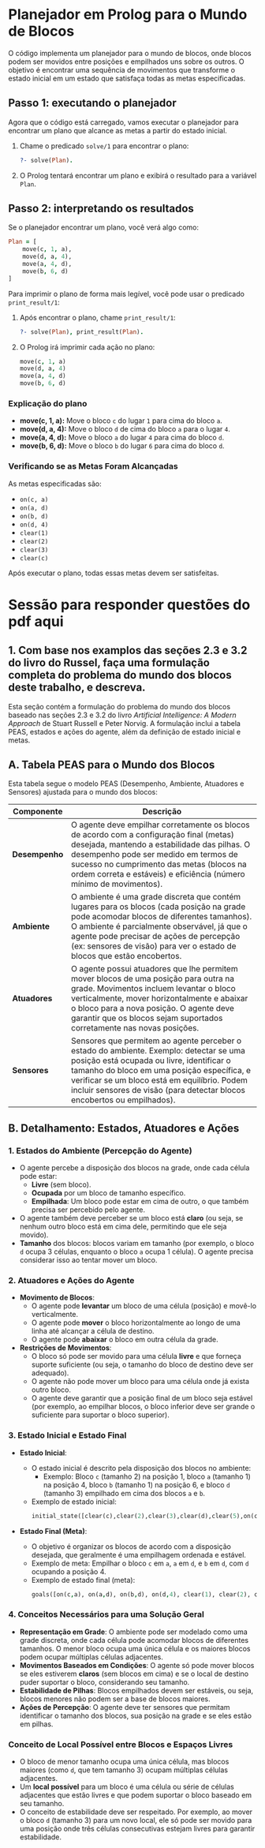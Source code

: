 # Planejador em Prolog para o Mundo de Blocos

O código implementa um planejador para o mundo de blocos, onde blocos podem ser movidos entre posições e empilhados uns sobre os outros. O objetivo é encontrar uma sequência de movimentos que transforme o estado inicial em um estado que satisfaça todas as metas especificadas.

## Passo 1: executando o planejador

Agora que o código está carregado, vamos executar o planejador para encontrar um plano que alcance as metas a partir do estado inicial.

1. Chame o predicado `solve/1` para encontrar o plano:

   ```prolog
   ?- solve(Plan).
   ```

2. O Prolog tentará encontrar um plano e exibirá o resultado para a variável `Plan`.

## Passo 2: interpretando os resultados

Se o planejador encontrar um plano, você verá algo como:

```prolog
Plan = [
    move(c, 1, a),
    move(d, a, 4),
    move(a, 4, d),
    move(b, 6, d)
]
```

Para imprimir o plano de forma mais legível, você pode usar o predicado `print_result/1`:

1. Após encontrar o plano, chame `print_result/1`:

   ```prolog
   ?- solve(Plan), print_result(Plan).
   ```

2. O Prolog irá imprimir cada ação no plano:

   ```prolog
   move(c, 1, a)
   move(d, a, 4)
   move(a, 4, d)
   move(b, 6, d)
   ```

### Explicação do plano

- **move(c, 1, a):** Move o bloco `c` do lugar `1` para cima do bloco `a`.
- **move(d, a, 4):** Move o bloco `d` de cima do bloco `a` para o lugar `4`.
- **move(a, 4, d):** Move o bloco `a` do lugar `4` para cima do bloco `d`.
- **move(b, 6, d):** Move o bloco `b` do lugar `6` para cima do bloco `d`.

### Verificando se as Metas Foram Alcançadas

As metas especificadas são:

- `on(c, a)`
- `on(a, d)`
- `on(b, d)`
- `on(d, 4)`
- `clear(1)`
- `clear(2)`
- `clear(3)`
- `clear(c)`

Após executar o plano, todas essas metas devem ser satisfeitas.


# Sessão para responder questões do pdf aqui
## 1. Com base nos examplos das seções 2.3 e 3.2 do livro do Russel, faça uma formulação completa do problema do mundo dos blocos deste trabalho, e descreva.

Esta seção contém a formulação do problema do mundo dos blocos baseado nas seções 2.3 e 3.2 do livro *Artificial Intelligence: A Modern Approach* de Stuart Russell e Peter Norvig. A formulação inclui a tabela PEAS, estados e ações do agente, além da definição de estado inicial e metas.

## A. Tabela PEAS para o Mundo dos Blocos

Esta tabela segue o modelo PEAS (Desempenho, Ambiente, Atuadores e Sensores) ajustada para o mundo dos blocos:

| **Componente**  | **Descrição**                                                                                 |
|-----------------|-----------------------------------------------------------------------------------------------|
| **Desempenho**  | O agente deve empilhar corretamente os blocos de acordo com a configuração final (metas) desejada, mantendo a estabilidade das pilhas. O desempenho pode ser medido em termos de sucesso no cumprimento das metas (blocos na ordem correta e estáveis) e eficiência (número mínimo de movimentos). |
| **Ambiente**    | O ambiente é uma grade discreta que contém lugares para os blocos (cada posição na grade pode acomodar blocos de diferentes tamanhos). O ambiente é parcialmente observável, já que o agente pode precisar de ações de percepção (ex: sensores de visão) para ver o estado de blocos que estão encobertos. |
| **Atuadores**   | O agente possui atuadores que lhe permitem mover blocos de uma posição para outra na grade. Movimentos incluem levantar o bloco verticalmente, mover horizontalmente e abaixar o bloco para a nova posição. O agente deve garantir que os blocos sejam suportados corretamente nas novas posições. |
| **Sensores**    | Sensores que permitem ao agente perceber o estado do ambiente. Exemplo: detectar se uma posição está ocupada ou livre, identificar o tamanho do bloco em uma posição específica, e verificar se um bloco está em equilíbrio. Podem incluir sensores de visão (para detectar blocos encobertos ou empilhados). |

## B. Detalhamento: Estados, Atuadores e Ações

### 1. Estados do Ambiente (Percepção do Agente)
- O agente percebe a disposição dos blocos na grade, onde cada célula pode estar:
  - **Livre** (sem bloco).
  - **Ocupada** por um bloco de tamanho específico.
  - **Empilhada**: Um bloco pode estar em cima de outro, o que também precisa ser percebido pelo agente.
- O agente também deve perceber se um bloco está **claro** (ou seja, se nenhum outro bloco está em cima dele, permitindo que ele seja movido).
- **Tamanho** dos blocos: blocos variam em tamanho (por exemplo, o bloco `d` ocupa 3 células, enquanto o bloco `a` ocupa 1 célula). O agente precisa considerar isso ao tentar mover um bloco.

### 2. Atuadores e Ações do Agente
- **Movimento de Blocos**:
  - O agente pode **levantar** um bloco de uma célula (posição) e movê-lo verticalmente.
  - O agente pode **mover** o bloco horizontalmente ao longo de uma linha até alcançar a célula de destino.
  - O agente pode **abaixar** o bloco em outra célula da grade.
- **Restrições de Movimentos**:
  - O bloco só pode ser movido para uma célula **livre** e que forneça suporte suficiente (ou seja, o tamanho do bloco de destino deve ser adequado).
  - O agente não pode mover um bloco para uma célula onde já exista outro bloco.
  - O agente deve garantir que a posição final de um bloco seja estável (por exemplo, ao empilhar blocos, o bloco inferior deve ser grande o suficiente para suportar o bloco superior).

### 3. Estado Inicial e Estado Final
- **Estado Inicial**:
  - O estado inicial é descrito pela disposição dos blocos no ambiente:
    - Exemplo: Bloco `c` (tamanho 2) na posição 1, bloco `a` (tamanho 1) na posição 4, bloco `b` (tamanho 1) na posição 6, e bloco `d` (tamanho 3) empilhado em cima dos blocos `a` e `b`.
  - Exemplo de estado inicial: 
    ```prolog
    initial_state([clear(c),clear(2),clear(3),clear(d),clear(5),on(c,1),on(a,4),on(b,6),on(d,a),on(d,b)]).
    ```

- **Estado Final (Meta)**:
  - O objetivo é organizar os blocos de acordo com a disposição desejada, que geralmente é uma empilhagem ordenada e estável.
  - Exemplo de meta: Empilhar o bloco `c` em `a`, `a` em `d`, e `b` em `d`, com `d` ocupando a posição 4.
  - Exemplo de estado final (meta):
    ```prolog
    goals([on(c,a), on(a,d), on(b,d), on(d,4), clear(1), clear(2), clear(3), clear(c)]).
    ```

### 4. Conceitos Necessários para uma Solução Geral
- **Representação em Grade**: O ambiente pode ser modelado como uma grade discreta, onde cada célula pode acomodar blocos de diferentes tamanhos. O menor bloco ocupa uma única célula e os maiores blocos podem ocupar múltiplas células adjacentes.
- **Movimentos Baseados em Condições**: O agente só pode mover blocos se eles estiverem **claros** (sem blocos em cima) e se o local de destino puder suportar o bloco, considerando seu tamanho.
- **Estabilidade de Pilhas**: Blocos empilhados devem ser estáveis, ou seja, blocos menores não podem ser a base de blocos maiores.
- **Ações de Percepção**: O agente deve ter sensores que permitam identificar o tamanho dos blocos, sua posição na grade e se eles estão em pilhas.

### Conceito de Local Possível entre Blocos e Espaços Livres
- O bloco de menor tamanho ocupa uma única célula, mas blocos maiores (como `d`, que tem tamanho 3) ocupam múltiplas células adjacentes.
- Um **local possível** para um bloco é uma célula ou série de células adjacentes que estão livres e que podem suportar o bloco baseado em seu tamanho.
- O conceito de estabilidade deve ser respeitado. Por exemplo, ao mover o bloco `d` (tamanho 3) para um novo local, ele só pode ser movido para uma posição onde três células consecutivas estejam livres para garantir estabilidade.

